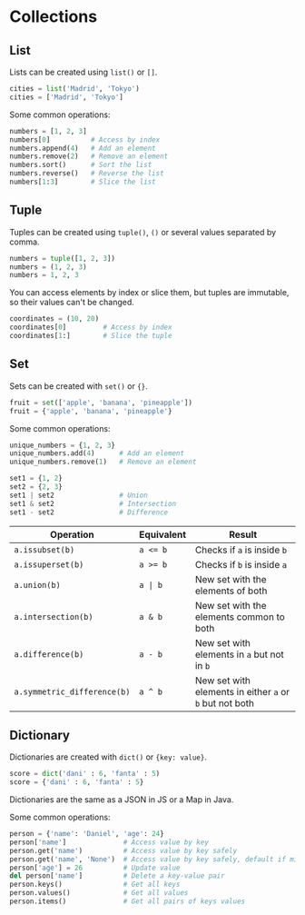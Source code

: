 # Collections

## List

Lists can be created using `list()` or `[]`.

```python
cities = list('Madrid', 'Tokyo')
cities = ['Madrid', 'Tokyo']
```

Some common operations:

```python
numbers = [1, 2, 3]
numbers[0]          # Access by index
numbers.append(4)   # Add an element
numbers.remove(2)   # Remove an element
numbers.sort()      # Sort the list
numbers.reverse()   # Reverse the list
numbers[1:3]        # Slice the list
```

## Tuple

Tuples can be created using `tuple()`, `()` or several values separated by comma.

```python
numbers = tuple([1, 2, 3])
numbers = (1, 2, 3)
numbers = 1, 2, 3
```

You can access elements by index or slice them, but tuples are immutable, so their values can't be changed.

```python
coordinates = (10, 20)
coordinates[0]         # Access by index
coordinates[1:]        # Slice the tuple
```

## Set

Sets can be created with `set()` or `{}`.

```python
fruit = set(['apple', 'banana', 'pineapple'])
fruit = {'apple', 'banana', 'pineapple'}
```

Some common operations:

```python
unique_numbers = {1, 2, 3}
unique_numbers.add(4)      # Add an element
unique_numbers.remove(1)   # Remove an element

set1 = {1, 2}
set2 = {2, 3}
set1 | set2                # Union
set1 & set2                # Intersection
set1 - set2                # Difference
```

| Operation                   | Equivalent | Result                                                  |
|-----------------------------|------------|---------------------------------------------------------|
| `a.issubset(b)`             | `a <= b`   | Checks if `a` is inside `b`                             |
| `a.issuperset(b)`           | `a >= b`   | Checks if `b` is inside `a`                             |
| `a.union(b)`                | `a \| b`   | New set with the elements of both                       |
| `a.intersection(b)`         | `a & b`    | New set with the elements common to both                |
| `a.difference(b)`           | `a - b`    | New set with elements in `a` but not in `b`             |
| `a.symmetric_difference(b)` | `a ^ b`    | New set with elements in either `a` or `b` but not both |

## Dictionary

Dictionaries are created with `dict()` or `{key: value}`.

```python
score = dict('dani' : 6, 'fanta' : 5)
score = {'dani' : 6, 'fanta' : 5}
```

Dictionaries are the same as a JSON in JS or a Map in Java.

Some common operations:

```python
person = {'name': 'Daniel', 'age': 24}
person['name']              # Access value by key
person.get('name')          # Access value by key safely
person.get('name', 'None')  # Access value by key safely, default if missing
person['age'] = 26          # Update value
del person['name']          # Delete a key-value pair
person.keys()               # Get all keys
person.values()             # Get all values
person.items()              # Get all pairs of keys values
```